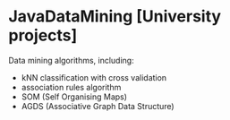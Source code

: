 # JavaDataMining [University projects]

Data mining algorithms, including:
- kNN classification with cross validation
- association rules algorithm
- SOM (Self Organising Maps)
- AGDS (Associative Graph Data Structure)

